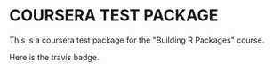 # COURSERA TEST PACKAGE

This is a coursera test package for the "Building R Packages" course.

Here is the travis badge.

